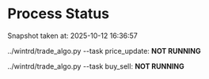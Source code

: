 # Process Status

Snapshot taken at: 2025-10-12 16:36:57

../wintrd/trade_algo.py --task price_update: **NOT RUNNING**

../wintrd/trade_algo.py --task buy_sell: **NOT RUNNING**

